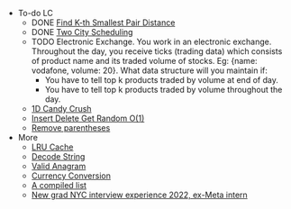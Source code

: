 - To-do LC
	- DONE [Find K-th Smallest Pair Distance](https://leetcode.com/problems/find-k-th-smallest-pair-distance/)
	- DONE [Two City Scheduling](https://leetcode.com/problems/two-city-scheduling/description/)
	- TODO Electronic Exchange.
	  You work in an electronic exchange. Throughout the day, you receive ticks (trading data) which consists of product name and its traded volume of stocks. Eg: {name: vodafone, volume: 20}. What data structure will you maintain if:
	  * You have to tell top k products traded by volume at end of day.
	  * You have to tell top k products traded by volume throughout the day.
	- [1D Candy Crush](https://leetcode.com/discuss/interview-question/380650/Bloomberg-or-Phone-Screen-or-Candy-Crush-1D)
	- [Insert Delete Get Random O(1)](https://leetcode.com/problems/insert-delete-getrandom-o1/)
	- [Remove parentheses](https://leetcode.com/discuss/interview-question/124551/)
- More
	- [LRU Cache](https://leetcode.com/problems/lru-cache/)
	- [Decode String](https://leetcode.com/problems/decode-string/)
	- [Valid Anagram](https://leetcode.com/problems/valid-anagram/)
	- [Currency Conversion](https://leetcode.com/discuss/interview-question/483660/Google-or-Phone-or-Currency-Conversion)
	- [A compiled list](https://leetcode.com/discuss/interview-question/439548/Bloomberg-Phone-Interview-Questions)
	- [New grad NYC interview experience 2022, ex-Meta intern](https://leetcode.com/discuss/interview-question/2772302/Bloomberg-SWE-NewGrad)